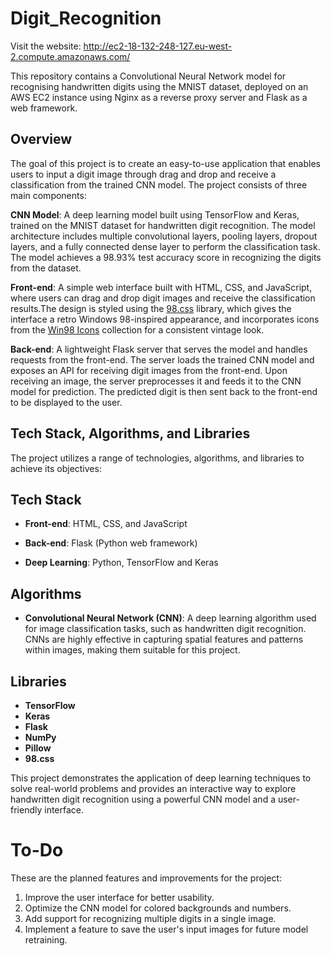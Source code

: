 # Digit_Recognition

Visit the website: http://ec2-18-132-248-127.eu-west-2.compute.amazonaws.com/

This repository contains a Convolutional Neural Network model for recognising handwritten digits using the MNIST dataset, deployed on an AWS EC2 instance using Nginx as a reverse proxy server and Flask as a web framework.

## **Overview**
The goal of this project is to create an easy-to-use application that enables users to input a digit image through drag and drop and receive a classification from the trained CNN model. The project consists of three main components:

**CNN Model**: A deep learning model built using TensorFlow and Keras, trained on the MNIST dataset for handwritten digit recognition. The model architecture includes multiple convolutional layers, pooling layers, dropout layers, and a fully connected dense layer to perform the classification task. The model achieves a 98.93% test accuracy score in recognizing the digits from the dataset.

**Front-end**: A simple web interface built with HTML, CSS, and JavaScript, where users can drag and drop digit images and receive the classification results.The design is styled using the [98.css](https://jdan.github.io/98.css/#table-view) library, which gives the interface a retro Windows 98-inspired appearance, and incorporates icons from the [Win98 Icons](https://win98icons.alexmeub.com/)
 collection for a consistent vintage look.

**Back-end**: A lightweight Flask server that serves the model and handles requests from the front-end. The server loads the trained CNN model and exposes an API for receiving digit images from the front-end. Upon receiving an image, the server preprocesses it and feeds it to the CNN model for prediction. The predicted digit is then sent back to the front-end to be displayed to the user.

## **Tech Stack, Algorithms, and Libraries**
The project utilizes a range of technologies, algorithms, and libraries to achieve its objectives:

## **Tech Stack**
* **Front-end**: HTML, CSS, and JavaScript

* **Back-end**: Flask (Python web framework)

* **Deep Learning**: Python, TensorFlow and Keras

## **Algorithms**
* **Convolutional Neural Network (CNN)**: A deep learning algorithm used for image classification tasks, such as handwritten digit recognition. CNNs are highly effective in capturing spatial features and patterns within images, making them suitable for this project.

## **Libraries**
* **TensorFlow**
* **Keras**
* **Flask**
* **NumPy**
* **Pillow**
* **98.css**

This project demonstrates the application of deep learning techniques to solve real-world problems and provides an interactive way to explore handwritten digit recognition using a powerful CNN model and a user-friendly interface.

# To-Do

These are the planned features and improvements for the project:

1. Improve the user interface for better usability.
2. Optimize the CNN model for colored backgrounds and numbers.
3. Add support for recognizing multiple digits in a single image.
4. Implement a feature to save the user's input images for future model retraining.



